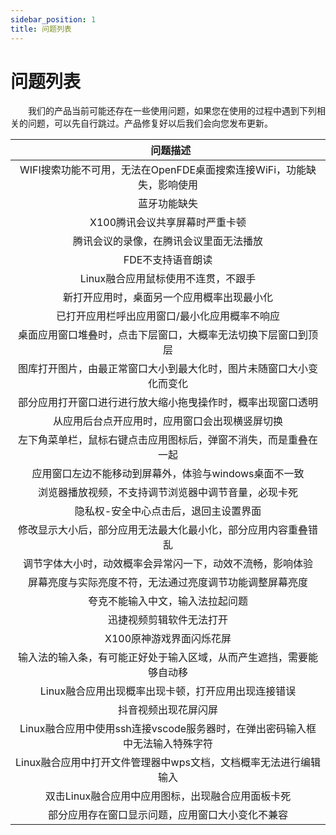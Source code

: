 ```yaml
---
sidebar_position: 1
title: 问题列表
---
```


# 问题列表

&emsp;&emsp;我们的产品当前可能还存在一些使用问题，如果您在使用的过程中遇到下列相关的问题，可以先自行跳过。产品修复好以后我们会向您发布更新。

|   问题描述 | 
| :----: | 
|WIFI搜索功能不可用，无法在OpenFDE桌面搜索连接WiFi，功能缺失，影响使用|
|蓝牙功能缺失|
|X100腾讯会议共享屏幕时严重卡顿|
|腾讯会议的录像，在腾讯会议里面无法播放|
|FDE不支持语音朗读|
|Linux融合应用鼠标使用不连贯，不跟手|	
|新打开应用时，桌面另一个应用概率出现最小化|
|已打开应用栏呼出应用窗口/最小化应用概率不响应|
|桌面应用窗口堆叠时，点击下层窗口，大概率无法切换下层窗口到顶层|
|图库打开图片，由最正常窗口大小到最大化时，图片未随窗口大小变化而变化|
|部分应用打开窗口进行进行放大缩小拖曳操作时，概率出现窗口透明|
|从应用后台点开应用时，应用窗口会出现横竖屏切换|
|左下角菜单栏，鼠标右键点击应用图标后，弹窗不消失，而是重叠在一起|
|应用窗口左边不能移动到屏幕外，体验与windows桌面不一致|	
|浏览器播放视频，不支持调节浏览器中调节音量，必现卡死|
|隐私权-安全中心点击后，退回主设置界面|		
|修改显示大小后，部分应用无法最大化最小化，部分应用内容重叠错乱|
|调节字体大小时，动效概率会异常闪一下，动效不流畅，影响体验|
|屏幕亮度与实际亮度不符，无法通过亮度调节功能调整屏幕亮度|		
|夸克不能输入中文，输入法拉起问题|
|迅捷视频剪辑软件无法打开|
|X100原神游戏界面闪烁花屏|
|输入法的输入条，有可能正好处于输入区域，从而产生遮挡，需要能够自动移|
|Linux融合应用出现概率出现卡顿，打开应用出现连接错误|
|抖音视频出现花屏闪屏|
|Linux融合应用中使用ssh连接vscode服务器时，在弹出密码输入框中无法输入特殊字符|
|Linux融合应用中打开文件管理器中wps文档，文档概率无法进行编辑输入|
|双击Linux融合应用中应用图标，出现融合应用面板卡死|
|部分应用存在窗口显示问题，应用窗口大小变化不兼容|